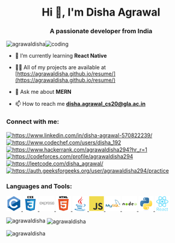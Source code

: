 
<h1 align="center">Hi 👋, I'm Disha Agrawal</h1>
<h3 align="center">A passionate developer from India</h3>
<img align="right" alt="coding" width="400" src="https://encrypted-tbn0.gstatic.com/images?q=tbn:ANd9GcQm4xbEmNEKACsM7ZuqknC1YYqGRziHZw3mvkeIxFjOeA&s">

<p align="left"> <img src="https://komarev.com/ghpvc/?username=agrawaldisha&label=Profile%20views&color=0e75b6&style=flat" alt="agrawaldisha" /> </p>

- 🌱 I’m currently learning **React Native**

- 👨‍💻 All of my projects are available at [https://agrawaldisha.github.io/resume/](https://agrawaldisha.github.io/resume/)

- 💬 Ask me about **MERN**

- 📫 How to reach me **disha.agrawal_cs20@gla.ac.in**

<h3 align="left">Connect with me:</h3>
<p align="left">
<a href="https://linkedin.com/in/disha-agrawal-570822239/" target="blank"><img align="center" src="https://raw.githubusercontent.com/rahuldkjain/github-profile-readme-generator/master/src/images/icons/Social/linked-in-alt.svg" alt="https://www.linkedin.com/in/disha-agrawal-570822239/" height="30" width="40" /></a>
<a href="https://www.codechef.com/users//disha_192" target="blank"><img align="center" src="https://cdn.jsdelivr.net/npm/simple-icons@3.1.0/icons/codechef.svg" alt="https://www.codechef.com/users/disha_192" height="30" width="40" /></a>
<a href="https://www.hackerrank.com/agrawaldisha294?hr_r=1" target="blank"><img align="center" src="https://raw.githubusercontent.com/rahuldkjain/github-profile-readme-generator/master/src/images/icons/Social/hackerrank.svg" alt="https://www.hackerrank.com/agrawaldisha294?hr_r=1" height="30" width="40" /></a>
<a href="https://codeforces.com/profile/agrawaldisha294" target="blank"><img align="center" src="https://raw.githubusercontent.com/rahuldkjain/github-profile-readme-generator/master/src/images/icons/Social/codeforces.svg" alt="https://codeforces.com/profile/agrawaldisha294" height="30" width="40" /></a>
<a href="https://www.leetcode.com/disha_agrawal/" target="blank"><img align="center" src="https://raw.githubusercontent.com/rahuldkjain/github-profile-readme-generator/master/src/images/icons/Social/leet-code.svg" alt="https://leetcode.com/disha_agrawal/" height="30" width="40" /></a>
<a href="https://auth.geeksforgeeks.org/user/agrawaldisha294/practice" target="blank"><img align="center" src="https://raw.githubusercontent.com/rahuldkjain/github-profile-readme-generator/master/src/images/icons/Social/geeks-for-geeks.svg" alt="https://auth.geeksforgeeks.org/user/agrawaldisha294/practice" height="30" width="40" /></a>
</p>

<h3 align="left">Languages and Tools:</h3>
<p align="left"> <a href="https://www.cprogramming.com/" target="_blank" rel="noreferrer"> <img src="https://raw.githubusercontent.com/devicons/devicon/master/icons/c/c-original.svg" alt="c" width="40" height="40"/> </a> <a href="https://www.w3schools.com/css/" target="_blank" rel="noreferrer"> <img src="https://raw.githubusercontent.com/devicons/devicon/master/icons/css3/css3-original-wordmark.svg" alt="css3" width="40" height="40"/> </a> <a href="https://expressjs.com" target="_blank" rel="noreferrer"> <img src="https://raw.githubusercontent.com/devicons/devicon/master/icons/express/express-original-wordmark.svg" alt="express" width="40" height="40"/> </a> <a href="https://www.w3.org/html/" target="_blank" rel="noreferrer"> <img src="https://raw.githubusercontent.com/devicons/devicon/master/icons/html5/html5-original-wordmark.svg" alt="html5" width="40" height="40"/> </a> <a href="https://www.java.com" target="_blank" rel="noreferrer"> <img src="https://raw.githubusercontent.com/devicons/devicon/master/icons/java/java-original.svg" alt="java" width="40" height="40"/> </a> <a href="https://developer.mozilla.org/en-US/docs/Web/JavaScript" target="_blank" rel="noreferrer"> <img src="https://raw.githubusercontent.com/devicons/devicon/master/icons/javascript/javascript-original.svg" alt="javascript" width="40" height="40"/> </a> <a href="https://www.mysql.com/" target="_blank" rel="noreferrer"> <img src="https://raw.githubusercontent.com/devicons/devicon/master/icons/mysql/mysql-original-wordmark.svg" alt="mysql" width="40" height="40"/> </a> <a href="https://nodejs.org" target="_blank" rel="noreferrer"> <img src="https://raw.githubusercontent.com/devicons/devicon/master/icons/nodejs/nodejs-original-wordmark.svg" alt="nodejs" width="40" height="40"/> </a> <a href="https://www.python.org" target="_blank" rel="noreferrer"> <img src="https://raw.githubusercontent.com/devicons/devicon/master/icons/python/python-original.svg" alt="python" width="40" height="40"/> </a> <a href="https://reactjs.org/" target="_blank" rel="noreferrer"> <img src="https://raw.githubusercontent.com/devicons/devicon/master/icons/react/react-original-wordmark.svg" alt="react" width="40" height="40"/> </a> </p>

<p><img align="left" src="https://github-readme-stats.vercel.app/api/top-langs?username=agrawaldisha&show_icons=true&locale=en&layout=compact" alt="agrawaldisha" /></p>

<p>&nbsp;<img align="center" src="https://github-readme-stats.vercel.app/api?username=agrawaldisha&show_icons=true&locale=en" alt="agrawaldisha" /></p>

<p><img align="center" src="https://github-readme-streak-stats.herokuapp.com/?user=agrawaldisha&" alt="agrawaldisha" /></p>

